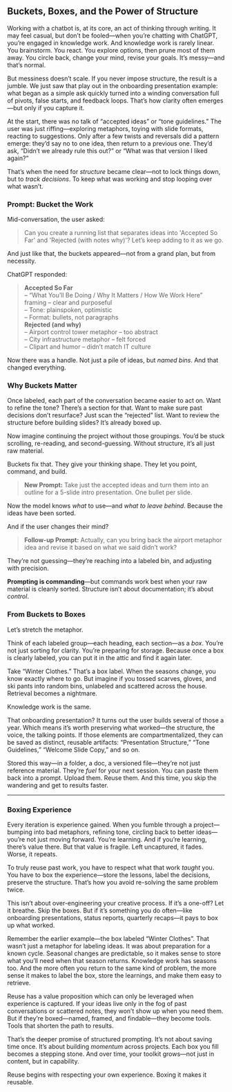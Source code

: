 ## Buckets, Boxes, and the Power of Structure

Working with a chatbot is, at its core, an act of thinking through writing. It may feel casual, but don’t be fooled—when you’re chatting with ChatGPT, you’re engaged in knowledge work. And knowledge work is rarely linear. You brainstorm. You react. You explore options, then prune most of them away. You circle back, change your mind, revise your goals. It’s messy—and that’s normal.

But messiness doesn’t scale. If you never impose structure, the result is a jumble. We just saw that play out in the onboarding presentation example: what began as a simple ask quickly turned into a winding conversation full of pivots, false starts, and feedback loops. That’s how clarity often emerges—but only if you capture it.

At the start, there was no talk of “accepted ideas” or “tone guidelines.” The user was just riffing—exploring metaphors, toying with slide formats, reacting to suggestions. Only after a few twists and reversals did a pattern emerge: they’d say no to one idea, then return to a previous one. They’d ask, “Didn’t we already rule this out?” or “What was that version I liked again?”

That’s when the need for *structure* became clear—not to lock things down, but to *track decisions*. To keep what was working and stop looping over what wasn’t.

### Prompt: Bucket the Work

Mid-conversation, the user asked:

> Can you create a running list that separates ideas into 'Accepted So Far' and 'Rejected (with notes why)'? Let’s keep adding to it as we go.

And just like that, the buckets appeared—not from a grand plan, but from necessity.

ChatGPT responded:

> **Accepted So Far**<br>
> – “What You’ll Be Doing / Why It Matters / How We Work Here” framing – clear and purposeful<br>
> – Tone: plainspoken, optimistic<br>
> – Format: bullets, not paragraphs<br>
> **Rejected (and why)**<br>
> – Airport control tower metaphor – too abstract<br>
> – City infrastructure metaphor – felt forced<br>
> – Clipart and humor – didn’t match IT culture<br>

Now there was a handle. Not just a pile of ideas, but *named bins*. And that changed everything.

### Why Buckets Matter

Once labeled, each part of the conversation became easier to act on. Want to refine the tone? There’s a section for that. Want to make sure past decisions don’t resurface? Just scan the “rejected” list. Want to review the structure before building slides? It’s already boxed up.

Now imagine continuing the project without those groupings. You’d be stuck scrolling, re-reading, and second-guessing. Without structure, it’s all just raw material.

Buckets fix that. They give your thinking shape. They let you point, command, and build.

> **New Prompt:**
> Take just the accepted ideas and turn them into an outline for a 5-slide intro presentation. One bullet per slide.

Now the model knows *what* to use—and *what to leave behind*. Because the ideas have been sorted.

And if the user changes their mind?

> **Follow-up Prompt:**
> Actually, can you bring back the airport metaphor idea and revise it based on what we said didn’t work?

They’re not guessing—they’re reaching into a labeled bin, and adjusting with precision.

**Prompting is commanding**—but commands work best when your raw material is cleanly sorted. Structure isn’t about documentation; it’s about *control*.

### From Buckets to Boxes

Let’s stretch the metaphor.

Think of each labeled group—each heading, each section—as a *box*. You’re not just sorting for clarity. You’re preparing for storage. Because once a box is clearly labeled, you can put it in the attic and find it again later.

Take “Winter Clothes.” That’s a box label. When the seasons change, you know exactly where to go. But imagine if you tossed scarves, gloves, and ski pants into random bins, unlabeled and scattered across the house. Retrieval becomes a nightmare.

Knowledge work is the same.

That onboarding presentation? It turns out the user builds several of those a year. Which means it’s worth preserving what worked—the structure, the voice, the talking points. If those elements are compartmentalized, they can be saved as distinct, reusable artifacts: “Presentation Structure,” “Tone Guidelines,” “Welcome Slide Copy,” and so on.

Stored this way—in a folder, a doc, a versioned file—they’re not just reference material. They’re *fuel* for your next session. You can paste them back into a prompt. Upload them. Reuse them. And this time, you skip the wandering and get to results faster.

---

### Boxing Experience

Every iteration is experience gained. When you fumble through a project—bumping into bad metaphors, refining tone, circling back to better ideas—you’re not just moving forward. You’re learning. And if you’re learning, there’s value there. But that value is fragile. Left uncaptured, it fades. Worse, it repeats.

To truly reuse past work, you have to respect what that work *taught* you. You have to box the experience—store the lessons, label the decisions, preserve the structure. That’s how you avoid re-solving the same problem twice.

This isn’t about over-engineering your creative process. If it’s a one-off? Let it breathe. Skip the boxes. But if it’s something you do often—like onboarding presentations, status reports, quarterly recaps—it pays to box up what worked.

Remember the earlier example—the box labeled “Winter Clothes”. That wasn’t just a metaphor for labeling ideas. It was about preparation for a known cycle. Seasonal changes are predictable, so it makes sense to store what you’ll need when that season returns. Knowledge work has seasons too. And the more often you return to the same kind of problem, the more sense it makes to label the box, store the learnings, and make them easy to retrieve.

Reuse has a value proposition which can only be leveraged when experience is captured. If your ideas live only in the fog of past conversations or scattered notes, they won’t show up when you need them. But if they’re boxed—named, framed, and findable—they become tools. Tools that shorten the path to results.

That’s the deeper promise of structured prompting. It’s not about saving time once. It’s about building *momentum* across projects. Each box you fill becomes a stepping stone. And over time, your toolkit grows—not just in content, but in capability.

Reuse begins with respecting your own experience. Boxing it makes it reusable.
